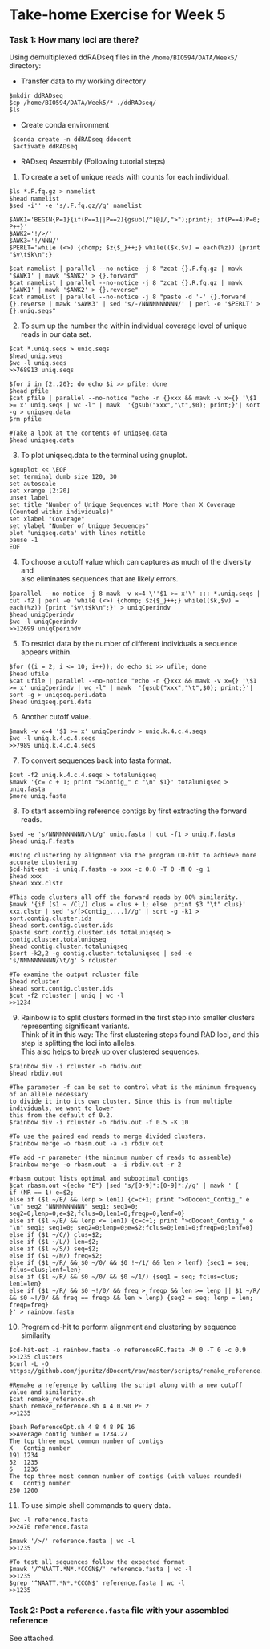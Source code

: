 # Take-home Exercise for Week 5

### Task 1: How many loci are there?

Using demultiplexed ddRADseq files in the `/home/BIO594/DATA/Week5/` directory:

* Transfer data to my working directory
```
$mkdir ddRADseq
$cp /home/BIO594/DATA/Week5/* ./ddRADseq/
$ls
```
* Create conda environment
```
 $conda create -n ddRADseq ddocent
 $activate ddRADseq
```
* RADseq Assembly (Following tutorial steps)

1. To create a set of unique reads with counts for each individual.
```
$ls *.F.fq.gz > namelist
$head namelist
$sed -i'' -e 's/.F.fq.gz//g' namelist

$AWK1='BEGIN{P=1}{if(P==1||P==2){gsub(/^[@]/,">");print}; if(P==4)P=0; P++}'
$AWK2='!/>/'
$AWK3='!/NNN/'
$PERLT='while (<>) {chomp; $z{$_}++;} while(($k,$v) = each(%z)) {print "$v\t$k\n";}'

$cat namelist | parallel --no-notice -j 8 "zcat {}.F.fq.gz | mawk '$AWK1' | mawk '$AWK2' > {}.forward"
$cat namelist | parallel --no-notice -j 8 "zcat {}.R.fq.gz | mawk '$AWK1' | mawk '$AWK2' > {}.reverse"
$cat namelist | parallel --no-notice -j 8 "paste -d '-' {}.forward {}.reverse | mawk '$AWK3' | sed 's/-/NNNNNNNNNN/' | perl -e '$PERLT' > {}.uniq.seqs"
```

2. To sum up the number the within individual coverage level of unique reads in our data set.
```
$cat *.uniq.seqs > uniq.seqs
$head uniq.seqs
$wc -l uniq.seqs
>>768913 uniq.seqs

$for i in {2..20}; do echo $i >> pfile; done
$head pfile
$cat pfile | parallel --no-notice "echo -n {}xxx && mawk -v x={} '\$1 >= x' uniq.seqs | wc -l" | mawk  '{gsub("xxx","\t",$0); print;}'| sort -g > uniqseq.data
$rm pfile

#Take a look at the contents of uniqseq.data
$head uniqseq.data
```

3. To plot uniqseq.data to the terminal using gnuplot.
```
$gnuplot << \EOF
set terminal dumb size 120, 30
set autoscale
set xrange [2:20]
unset label
set title "Number of Unique Sequences with More than X Coverage (Counted within individuals)"
set xlabel "Coverage"
set ylabel "Number of Unique Sequences"
plot 'uniqseq.data' with lines notitle
pause -1
EOF
```

4. To choose a cutoff value which can captures as much of the diversity and <br/>
also eliminates sequences that are likely errors.
```
$parallel --no-notice -j 8 mawk -v x=4 \''$1 >= x'\' ::: *.uniq.seqs | cut -f2 | perl -e 'while (<>) {chomp; $z{$_}++;} while(($k,$v) = each(%z)) {print "$v\t$k\n";}' > uniqCperindv
$head uniqCperindv
$wc -l uniqCperindv
>>12699 uniqCperindv
```

5. To restrict data by the number of different individuals a sequence appears within.
```
$for ((i = 2; i <= 10; i++)); do echo $i >> ufile; done
$head ufile
$cat ufile | parallel --no-notice "echo -n {}xxx && mawk -v x={} '\$1 >= x' uniqCperindv | wc -l" | mawk  '{gsub("xxx","\t",$0); print;}'| sort -g > uniqseq.peri.data
$head uniqseq.peri.data
```

6. Another cutoff value.
```
$mawk -v x=4 '$1 >= x' uniqCperindv > uniq.k.4.c.4.seqs
$wc -l uniq.k.4.c.4.seqs
>>7989 uniq.k.4.c.4.seqs
```

7. To convert sequences back into fasta format.
```
$cut -f2 uniq.k.4.c.4.seqs > totaluniqseq
$mawk '{c= c + 1; print ">Contig_" c "\n" $1}' totaluniqseq > uniq.fasta
$more uniq.fasta
```

8. To start assembling reference contigs by first extracting the forward reads.
```
$sed -e 's/NNNNNNNNNN/\t/g' uniq.fasta | cut -f1 > uniq.F.fasta
$head uniq.F.fasta

#Using clustering by alignment via the program CD-hit to achieve more accurate clustering
$cd-hit-est -i uniq.F.fasta -o xxx -c 0.8 -T 0 -M 0 -g 1
$head xxx
$head xxx.clstr

#This code clusters all off the forward reads by 80% similarity.
$mawk '{if ($1 ~ /Cl/) clus = clus + 1; else  print $3 "\t" clus}' xxx.clstr | sed 's/[>Contig_,...]//g' | sort -g -k1 > sort.contig.cluster.ids
$head sort.contig.cluster.ids
$paste sort.contig.cluster.ids totaluniqseq > contig.cluster.totaluniqseq
$head contig.cluster.totaluniqseq
$sort -k2,2 -g contig.cluster.totaluniqseq | sed -e 's/NNNNNNNNNN/\t/g' > rcluster

#To examine the output rcluster file
$head rcluster
$head sort.contig.cluster.ids
$cut -f2 rcluster | uniq | wc -l
>>1234
```

9. Rainbow is to split clusters formed in the first step into smaller clusters representing significant variants. <br/>
Think of it in this way: The first clustering steps found RAD loci, and this step is splitting the loci into alleles. <br/>
This also helps to break up over clustered sequences.
```
$rainbow div -i rcluster -o rbdiv.out
$head rbdiv.out

#The parameter -f can be set to control what is the minimum frequency of an allele necessary
to divide it into its own cluster. Since this is from multiple individuals, we want to lower 
this from the default of 0.2.
$rainbow div -i rcluster -o rbdiv.out -f 0.5 -K 10

#To use the paired end reads to merge divided clusters. 
$rainbow merge -o rbasm.out -a -i rbdiv.out

#To add -r parameter (the minimum number of reads to assemble)
$rainbow merge -o rbasm.out -a -i rbdiv.out -r 2

#rbasm output lists optimal and suboptimal contigs
$cat rbasm.out <(echo "E") |sed 's/[0-9]*:[0-9]*://g' | mawk ' {
if (NR == 1) e=$2;
else if ($1 ~/E/ && lenp > len1) {c=c+1; print ">dDocent_Contig_" e "\n" seq2 "NNNNNNNNNN" seq1; seq1=0; seq2=0;lenp=0;e=$2;fclus=0;len1=0;freqp=0;lenf=0}
else if ($1 ~/E/ && lenp <= len1) {c=c+1; print ">dDocent_Contig_" e "\n" seq1; seq1=0; seq2=0;lenp=0;e=$2;fclus=0;len1=0;freqp=0;lenf=0}
else if ($1 ~/C/) clus=$2;
else if ($1 ~/L/) len=$2;
else if ($1 ~/S/) seq=$2;
else if ($1 ~/N/) freq=$2;
else if ($1 ~/R/ && $0 ~/0/ && $0 !~/1/ && len > lenf) {seq1 = seq; fclus=clus;lenf=len}
else if ($1 ~/R/ && $0 ~/0/ && $0 ~/1/) {seq1 = seq; fclus=clus; len1=len}
else if ($1 ~/R/ && $0 ~!/0/ && freq > freqp && len >= lenp || $1 ~/R/ && $0 ~!/0/ && freq == freqp && len > lenp) {seq2 = seq; lenp = len; freqp=freq}
}' > rainbow.fasta
```

10. Program cd-hit to perform alignment and clustering by sequence similarity
```
$cd-hit-est -i rainbow.fasta -o referenceRC.fasta -M 0 -T 0 -c 0.9
>>1235 clusters
$curl -L -O https://github.com/jpuritz/dDocent/raw/master/scripts/remake_reference.sh

#Remake a reference by calling the script along with a new cutoff value and similarity.
$cat remake_reference.sh
$bash remake_reference.sh 4 4 0.90 PE 2
>>1235

$bash ReferenceOpt.sh 4 8 4 8 PE 16
>>Average contig number = 1234.27
The top three most common number of contigs
X	Contig number
191	1234
52	1235
6	1236
The top three most common number of contigs (with values rounded)
X	Contig number
250	1200
```

11. To use simple shell commands to query data.
```
$wc -l reference.fasta
>>2470 reference.fasta

$mawk '/>/' reference.fasta | wc -l
>>1235 

#To test all sequences follow the expected format
$mawk '/^NAATT.*N*.*CCGN$/' reference.fasta | wc -l
>>1235
$grep '^NAATT.*N*.*CCGN$' reference.fasta | wc -l
>>1235
```

### Task 2: Post a `reference.fasta` file with your assembled reference
See attached.

